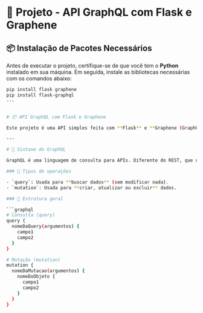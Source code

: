 # 🧪 Projeto - API GraphQL com Flask e Graphene

## 📦 Instalação de Pacotes Necessários

Antes de executar o projeto, certifique-se de que você tem o **Python** instalado em sua máquina. Em seguida, instale as bibliotecas necessárias com os comandos abaixo:

```bash
pip install flask graphene
pip install flask-graphql
---


# 📦 API GraphQL com Flask e Graphene

Este projeto é uma API simples feita com **Flask** e **Graphene (GraphQL)** em Python, que simula um banco de dados de produtos e usuários.

---

# 📘 Sintaxe do GraphQL

GraphQL é uma linguagem de consulta para APIs. Diferente do REST, que usa múltiplas rotas, o GraphQL trabalha com apenas **um endpoint** e permite que o cliente defina **exatamente os dados que deseja**.

### 🧩 Tipos de operações

- `query`: Usada para **buscar dados** (sem modificar nada).
- `mutation`: Usada para **criar, atualizar ou excluir** dados.

### 📐 Estrutura geral

```graphql
# Consulta (query)
query {
  nomeDaQuery(argumentos) {
    campo1
    campo2
  }
}

# Mutação (mutation)
mutation {
  nomeDaMutacao(argumentos) {
    nomeDoObjeto {
      campo1
      campo2
    }
  }
}
